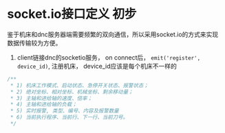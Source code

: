 # socket.io接口定义 初步

鉴于机床和dnc服务器端需要频繁的双向通信，所以采用socket.io的方式来实现数据传输较为方便。

1. client链接dnc的socketio服务， on connect后， `emit('register', device_id)`, 注册机床， device_id应该是每个机床不一样的

```javascript
/**
 * 1) 机床工作模式、启动状态、急停开关状态、报警状态；
 * 2) 绝对坐标、相对坐标、机械坐标、剩余移动量；
 * 3) 主轴和进给轴的速度、倍率；
 * 4) 主轴和进给轴的负载；
 * 5) 实时报警, 类型、编号、内容及报警数量
 * 6) 当前执行程序、当前行、下一行、当前刀号。
 */
```